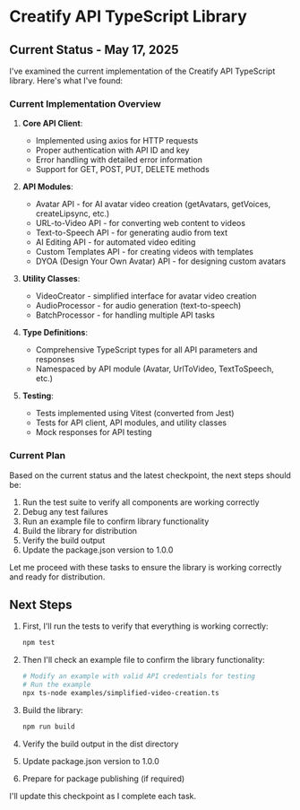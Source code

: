 # Creatify API TypeScript Library

## Current Status - May 17, 2025

I've examined the current implementation of the Creatify API TypeScript library. Here's what I've found:

### Current Implementation Overview

1. **Core API Client**:
   - Implemented using axios for HTTP requests
   - Proper authentication with API ID and key
   - Error handling with detailed error information
   - Support for GET, POST, PUT, DELETE methods

2. **API Modules**:
   - Avatar API - for AI avatar video creation (getAvatars, getVoices, createLipsync, etc.)
   - URL-to-Video API - for converting web content to videos
   - Text-to-Speech API - for generating audio from text
   - AI Editing API - for automated video editing
   - Custom Templates API - for creating videos with templates
   - DYOA (Design Your Own Avatar) API - for designing custom avatars

3. **Utility Classes**:
   - VideoCreator - simplified interface for avatar video creation
   - AudioProcessor - for audio generation (text-to-speech)
   - BatchProcessor - for handling multiple API tasks

4. **Type Definitions**:
   - Comprehensive TypeScript types for all API parameters and responses
   - Namespaced by API module (Avatar, UrlToVideo, TextToSpeech, etc.)

5. **Testing**:
   - Tests implemented using Vitest (converted from Jest)
   - Tests for API client, API modules, and utility classes
   - Mock responses for API testing

### Current Plan

Based on the current status and the latest checkpoint, the next steps should be:

1. Run the test suite to verify all components are working correctly
2. Debug any test failures
3. Run an example file to confirm library functionality
4. Build the library for distribution
5. Verify the build output
6. Update the package.json version to 1.0.0

Let me proceed with these tasks to ensure the library is working correctly and ready for distribution.

## Next Steps

1. First, I'll run the tests to verify that everything is working correctly:
   ```bash
   npm test
   ```

2. Then I'll check an example file to confirm the library functionality:
   ```bash
   # Modify an example with valid API credentials for testing
   # Run the example
   npx ts-node examples/simplified-video-creation.ts
   ```

3. Build the library:
   ```bash
   npm run build
   ```

4. Verify the build output in the dist directory
5. Update package.json version to 1.0.0
6. Prepare for package publishing (if required)

I'll update this checkpoint as I complete each task.
